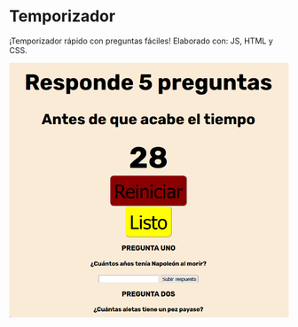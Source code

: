 ﻿# Temporizador
¡Temporizador rápido con preguntas fáciles!
Elaborado con:
JS, HTML y CSS.

![Es la previsualización del proyecto](https://github.com/angiemarz/temporizador/blob/main/ssss.png)

